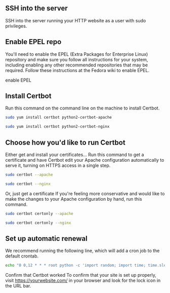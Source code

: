 ## SSH into the server
SSH into the server running your HTTP website as a user with sudo privileges.

## Enable EPEL repo
You'll need to enable the EPEL (Extra Packages for Enterprise Linux) repository and make sure you follow all instructions for your system, including enabling any other recommended repositories that may be required.
Follow these instructions at the Fedora wiki to enable EPEL.

enable EPEL

## Install Certbot
Run this command on the command line on the machine to install Certbot.
```sh
sudo yum install certbot python2-certbot-apache
```
```sh
sudo yum install certbot python2-certbot-nginx
```
## Choose how you'd like to run Certbot
Either get and install your certificates...
Run this command to get a certificate and have Certbot edit your Apache configuration automatically to serve it, turning on HTTPS access in a single step.
```sh
sudo certbot --apache
```
```sh
sudo certbot --nginx
```
Or, just get a certificate
If you're feeling more conservative and would like to make the changes to your Apache configuration by hand, run this command.
```sh
sudo certbot certonly --apache
```
```sh
sudo certbot certonly --nginx
```
## Set up automatic renewal
We recommend running the following line, which will add a cron job to the default crontab.
```sh
echo "0 0,12 * * * root python -c 'import random; import time; time.sleep(random.random() * 3600)' && certbot renew -q" | sudo tee -a /etc/crontab > /dev/null
```
Confirm that Certbot worked
To confirm that your site is set up properly, visit https://yourwebsite.com/ in your browser and look for the lock icon in the URL bar.
